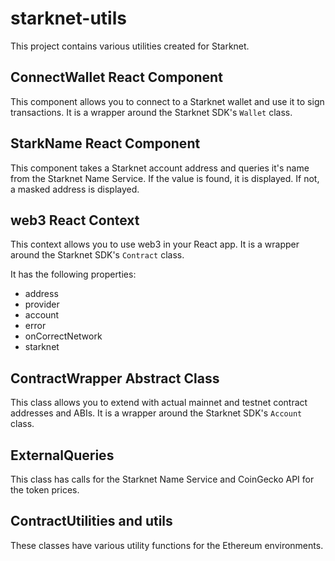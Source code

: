 # starknet-utils
This project contains various utilities created for Starknet.

## ConnectWallet React Component
This component allows you to connect to a Starknet wallet and use it to sign transactions. It is a wrapper around the Starknet SDK's `Wallet` class.

## StarkName React Component
This component takes a Starknet account address and queries it's name from the Starknet Name Service. If the value is found, it is displayed. If not, a masked address is displayed.

## web3 React Context
This context allows you to use web3 in your React app. It is a wrapper around the Starknet SDK's `Contract` class.

It has the following properties:

- address
- provider
- account
- error
- onCorrectNetwork
- starknet

## ContractWrapper Abstract Class
This class allows you to extend with actual mainnet and testnet contract addresses and ABIs. It is a wrapper around the Starknet SDK's `Account` class.

## ExternalQueries
This class has calls for the Starknet Name Service and CoinGecko API for the token prices.

## ContractUtilities and utils
These classes have various utility functions for the Ethereum environments.

